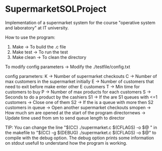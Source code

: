 # SupermarketSOLProject
Implementation of a supermarket system for the course "operative system and laboratory" at IT university.

How to use the program:

1) Make -> To build the .c file
2) Make test -> To run the test 
3) Make clean -> To clean the directory 

To modify config parameters -> Modify the ./testfile/config.txt

config parameters:
K -> Number of supermarket checkouts
C -> Number of max customers in the supermarket initially
E -> Number of customers that need to exit before make enter other E customers
T -> Min time for customers to buy
P -> Number of max products for each customers
S -> Seconds to do a product by the cashiers
S1 -> If the are S1 queues with <=1 customers -> Close one of them
S2 -> If the is a queue with more then S2 customers in queue -> Open another supermarket checkouts
smopen -> How much sm are opened at the start of the program
directornews -> Update time used from sm to send queue length to director 


TIP: You can change the line "$(CC) ./supermarket.c $(CFLAGS) -o $@ " in the makefile to "$(CC) -g $(DEBUG) ./supermarket.c $(CFLAGS) -o $@" to compile with the debug option. The debug option prints some information on stdout usefull to understand how the program is working.

